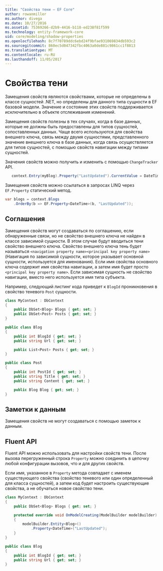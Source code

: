 ```yaml
---
title: "Свойства тени — EF Core"
author: rowanmiller
ms.author: divega
ms.date: 10/27/2016
ms.assetid: 75369266-d2b9-4416-b118-ed238f81f599
ms.technology: entity-framework-core
uid: core/modeling/shadow-properties
ms.openlocfilehash: 8c7f70789ddc6ebd24f9bfae931069834db593c2
ms.sourcegitcommit: 860ec5d047342fbc4063a0de881c9861cc1f8813
ms.translationtype: MT
ms.contentlocale: ru-RU
ms.lasthandoff: 11/05/2017
---
```

# <a name="shadow-properties"></a>Свойства тени

Замещения свойств являются свойствами, которые не определены в классе сущностей .NET, но определены для данного типа сущности в EF базовой модели. Значение и состояние этих свойств поддерживается исключительно в объекте отслеживания изменений.

Замещения свойств полезны в тех случаях, когда в базе данных, которые не должны быть предоставлены для типов сущностей, сопоставленных данных. Чаще всего используются для свойства внешнего ключа, связь между двумя сущностями, представленного значение внешнего ключа в базе данных, когда связь осуществляется для типов сущностей, с помощью свойств навигации между типами сущностей.

Значения свойств можно получить и изменить с помощью `ChangeTracker` API.

``` csharp
   context.Entry(myBlog).Property("LastUpdated").CurrentValue = DateTime.Now;
```

Замещения свойств можно ссылаться в запросах LINQ через `EF.Property` статический метод.

``` csharp
var blogs = context.Blogs
    .OrderBy(b => EF.Property<DateTime>(b, "LastUpdated"));
```

## <a name="conventions"></a>Соглашения

Замещения свойств могут создаваться по соглашению, если обнаруженные связи, но не свойство внешнего ключа не найден в классе зависимой сущности. В этом случае будут вводиться тени свойство внешнего ключа. Свойство внешнего ключа тень будет называться `<navigation property name><principal key property name>` (Навигация по зависимой сущности, которое указывает основной сущности, используется для именования). Если имя свойства основного ключа содержит имя свойства навигации, а затем имя будет просто `<principal key property name>`. Если зависимая сущность не свойство навигации, вместо него используется имя типа субъекта.

Например, следующий листинг кода приведет к `BlogId` проникновения в свойство теневого `Post` сущности.

<!-- [!code-csharp[Main](samples/core/Modeling/Conventions/Samples/ShadowForeignKey.cs)] -->
``` csharp
class MyContext : DbContext
{
    public DbSet<Blog> Blogs { get; set; }
    public DbSet<Post> Posts { get; set; }
}

public class Blog
{
    public int BlogId { get; set; }
    public string Url { get; set; }

    public List<Post> Posts { get; set; }
}

public class Post
{
    public int PostId { get; set; }
    public string Title { get; set; }
    public string Content { get; set; }

    public Blog Blog { get; set; }
}
```

## <a name="data-annotations"></a>Заметки к данным

Замещения свойств не могут создаваться с помощью заметок к данным.

## <a name="fluent-api"></a>Fluent API

Fluent API можно использовать для настройки свойств тени. После вызова перегруженный строка `Property` можно соединить в цепочку любой конфигурации вызовов, что и для других свойств.

Если имя, указанное в `Property` метода совпадает с именем существующего свойства (свойство теневого или один определенный для класса сущностей), а затем код будет настроить существующие свойства, а не обучаться новое свойство тени.

<!-- [!code-csharp[Main](samples/core/Modeling/FluentAPI/Samples/ShadowProperty.cs?highlight=7,8)] -->
``` csharp
class MyContext : DbContext
{
    public DbSet<Blog> Blogs { get; set; }

    protected override void OnModelCreating(ModelBuilder modelBuilder)
    {
        modelBuilder.Entity<Blog>()
            .Property<DateTime>("LastUpdated");
    }
}

public class Blog
{
    public int BlogId { get; set; }
    public string Url { get; set; }
}
```
